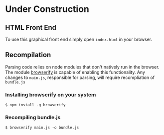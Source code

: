 # Under Construction
## HTML Front End

To use this graphical front end simply open ```index.html``` in your browser.

## Recompilation

Parsing code relies on node modules that don't natively run in the browser. The module [browserify](https://github.com/substack/node-browserify) is capable of enabling this functionality. Any changes to ```main.js```, responsible for parsing, will require recompliation of ```bundle.js```

### Installing browserify on your system

```$ npm install -g browserify ```
### Recompiling bundle.js

```$ browserify main.js -o bundle.js```
